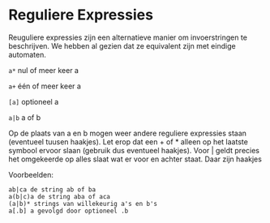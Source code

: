 # Reguliere Expressies

Reuguliere expressies zijn een alternatieve manier om invoerstringen te beschrijven.
We hebben al gezien dat ze equivalent zijn met eindige automaten.

```a*``` nul of meer keer a

```a+``` één of meer keer a

```[a]``` optioneel a

```a|b``` a of b

Op de plaats van a en b mogen weer andere reguliere expressies staan (eventueel tuusen haakjes).
Let erop dat een + of * alleen op het laatste symbool ervoor slaan (gebruik dus eventueel haakjes).  Voor | geldt precies het omgekeerde op alles slaat wat er voor en achter staat. Daar zijn haakjes 

Voorbeelden:

```
ab|ca de string ab of ba
a(b|c)a de string aba of aca
(a|b)* strings van willekeurig a's en b's
a[.b] a gevolgd door optioneel .b

```


